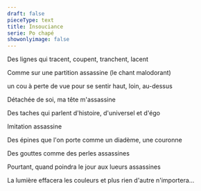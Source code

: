 ```yaml
---
draft: false
pieceType: text
title: Insouciance
serie: Po chapé
showonlyimage: false
---
```

Des lignes qui tracent, coupent, tranchent, lacent

Comme sur une partition assassine (le chant malodorant)



un cou à perte de vue pour se sentir haut, loin, au-dessus

Détachée de soi, ma tête m'assassine



Des taches qui parlent d'histoire, d'universel et d'égo

Imitation assassine



Des épines que l'on porte comme un diadème, une couronne

Des gouttes comme des perles assassines



Pourtant, quand poindra le jour aux lueurs assassines

La lumière effacera les couleurs et plus rien d'autre n'importera...